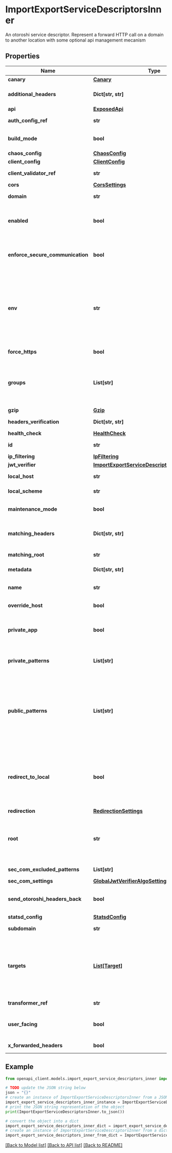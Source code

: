 # ImportExportServiceDescriptorsInner

An otoroshi service descriptor. Represent a forward HTTP call on a domain to another location with some optional api management mecanism

## Properties

Name | Type | Description | Notes
------------ | ------------- | ------------- | -------------
**canary** | [**Canary**](Canary.md) |  | [optional] 
**additional_headers** | **Dict[str, str]** | Specify headers that will be added to each client request. Useful to add authentication | [optional] 
**api** | [**ExposedApi**](ExposedApi.md) |  | [optional] 
**auth_config_ref** | **str** | A reference to a global auth module config | [optional] 
**build_mode** | **bool** | Display a construction page when a user try to use the service | 
**chaos_config** | [**ChaosConfig**](ChaosConfig.md) |  | [optional] 
**client_config** | [**ClientConfig**](ClientConfig.md) |  | [optional] 
**client_validator_ref** | **str** | A reference to validation authority | [optional] 
**cors** | [**CorsSettings**](CorsSettings.md) |  | [optional] 
**domain** | **str** | The domain on which the service is available. | 
**enabled** | **bool** | Activate or deactivate your service. Once disabled, users will get an error page saying the service does not exist | 
**enforce_secure_communication** | **bool** | When enabled, Otoroshi will try to exchange headers with downstream service to ensure no one else can use the service from outside | 
**env** | **str** | The line on which the service is available. Based on that value, the name of the line will be appended to the subdomain. For line prod, nothing will be appended. For example, if the subdomain is &#39;foo&#39; and line is &#39;preprod&#39;, then the exposed service will be available at &#39;foo.preprod.mydomain&#39; | 
**force_https** | **bool** | Will force redirection to https:// if not present | 
**groups** | **List[str]** | Each service descriptor is attached to groups. A group can have one or more services. Each API key is linked to a group and allow access to every service in the group | 
**gzip** | [**Gzip**](Gzip.md) |  | [optional] 
**headers_verification** | **Dict[str, str]** | Specify headers that will be verified after routing. | [optional] 
**health_check** | [**HealthCheck**](HealthCheck.md) |  | [optional] 
**id** | **str** | A unique random string to identify your service | 
**ip_filtering** | [**IpFiltering**](IpFiltering.md) |  | [optional] 
**jwt_verifier** | [**ImportExportServiceDescriptorsInnerJwtVerifier**](ImportExportServiceDescriptorsInnerJwtVerifier.md) |  | [optional] 
**local_host** | **str** | The host used localy, mainly localhost:xxxx | [optional] 
**local_scheme** | **str** | The scheme used localy, mainly http | [optional] 
**maintenance_mode** | **bool** | Display a maintainance page when a user try to use the service | 
**matching_headers** | **Dict[str, str]** | Specify headers that MUST be present on client request to route it. Useful to implement versioning | [optional] 
**matching_root** | **str** | The root path on which the service is available | [optional] 
**metadata** | **Dict[str, str]** | Just a bunch of random properties | [optional] 
**name** | **str** | The name of your service. Only for debug and human readability purposes | 
**override_host** | **bool** | Host header will be overriden with Host of the target | [optional] 
**private_app** | **bool** | When enabled, user will be allowed to use the service (UI) only if they are registered users of the private apps domain | 
**private_patterns** | **List[str]** | If you define a public pattern that is a little bit too much, you can make some of public URL private again | [optional] 
**public_patterns** | **List[str]** | By default, every services are private only and you&#39;ll need an API key to access it. However, if you want to expose a public UI, you can define one or more public patterns (regex) to allow access to anybody. For example if you want to allow anybody on any URL, just use &#39;/.*&#39; | [optional] 
**redirect_to_local** | **bool** | If you work locally with Otoroshi, you may want to use that feature to redirect one particuliar service to a local host. For example, you can relocate https://foo.preprod.bar.com to http://localhost:8080 to make some tests | [optional] 
**redirection** | [**RedirectionSettings**](RedirectionSettings.md) |  | [optional] 
**root** | **str** | Otoroshi will append this root to any target choosen. If the specified root is &#39;/api/foo&#39;, then a request to https://yyyyyyy/bar will actually hit https://xxxxxxxxx/api/foo/bar | 
**sec_com_excluded_patterns** | **List[str]** | URI patterns excluded from secured communications | [optional] 
**sec_com_settings** | [**GlobalJwtVerifierAlgoSettings**](GlobalJwtVerifierAlgoSettings.md) |  | [optional] 
**send_otoroshi_headers_back** | **bool** | When enabled, Otoroshi will send headers to consumer like request id, client latency, overhead, etc ... | [optional] 
**statsd_config** | [**StatsdConfig**](StatsdConfig.md) |  | [optional] 
**subdomain** | **str** | The subdomain on which the service is available | 
**targets** | [**List[Target]**](Target.md) | The list of target that Otoroshi will proxy and expose through the subdomain defined before. Otoroshi will do round-robin load balancing between all those targets with circuit breaker mecanism to avoid cascading failures | 
**transformer_ref** | **str** | A reference to a request transformer | [optional] 
**user_facing** | **bool** | The fact that this service will be seen by users and cannot be impacted by the Snow Monkey | [optional] 
**x_forwarded_headers** | **bool** | Send X-Forwarded-* headers | [optional] 

## Example

```python
from openapi_client.models.import_export_service_descriptors_inner import ImportExportServiceDescriptorsInner

# TODO update the JSON string below
json = "{}"
# create an instance of ImportExportServiceDescriptorsInner from a JSON string
import_export_service_descriptors_inner_instance = ImportExportServiceDescriptorsInner.from_json(json)
# print the JSON string representation of the object
print(ImportExportServiceDescriptorsInner.to_json())

# convert the object into a dict
import_export_service_descriptors_inner_dict = import_export_service_descriptors_inner_instance.to_dict()
# create an instance of ImportExportServiceDescriptorsInner from a dict
import_export_service_descriptors_inner_from_dict = ImportExportServiceDescriptorsInner.from_dict(import_export_service_descriptors_inner_dict)
```
[[Back to Model list]](../README.md#documentation-for-models) [[Back to API list]](../README.md#documentation-for-api-endpoints) [[Back to README]](../README.md)


